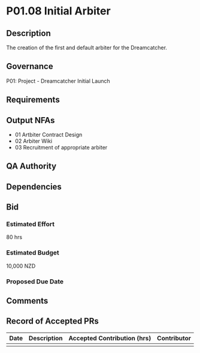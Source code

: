 # P01.08 Initial Arbiter

## Description

The creation of the first and default arbiter for the Dreamcatcher.

## Governance

P01: Project - Dreamcatcher Initial Launch 

## Requirements

## Output NFAs

- 01 Artbiter Contract Design
- 02 Arbiter Wiki
- 03 Recruitment of appropriate arbiter

## QA Authority

## Dependencies

## Bid 

### Estimated Effort

80 hrs

### Estimated Budget

10,000 NZD

### Proposed Due Date

## Comments 

## Record of Accepted PRs

| Date      | Description | Accepted Contribution (hrs) | Contributor |
| ----------- | ----------- | ----------- | ----------- |
|   |   |   | 




